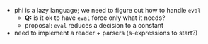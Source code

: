 - phi is a lazy language; we need to figure out how to handle `eval`
  - **Q:** is it ok to have `eval` force only what it needs?
  - proposal: `eval` reduces a decision to a constant
- need to implement a reader + parsers (s-expressions to start?)

